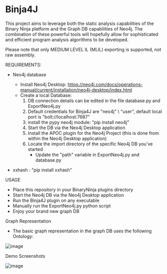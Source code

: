 # Binja4J

This project aims to leverage both the static analysis capabilities of the Binary Ninja platform and the Graph DB capabilities of Neo4j.
The combination of these powerful tools will hopefully allow for sophisticated and efficient program analysis algorithms to be developed.

Please note that only MEDIUM LEVEL IL (MLIL) exporting is supported, not raw assembly.

  REQUIREMENTS:
  - Neo4j database
    * Install Neo4j Desktop: https://neo4j.com/docs/operations-manual/current/installation/neo4j-desktop/index.html
    * Create a local Database:
       1. DB connection details can be edited in the file database.py and ExportNeo4j.py
       2. Default credentials for Binja4J are "neo4j" \ "user", default local port is "bolt://localhost:7687"
       3. install the pypy neo4j module: "pip install neo4j"
       4. Start the DB via the Neo4j Desktop application
       5. Install the APOC plugin for the Neo4j Project (this is done from within the Neo4j Desktop application)
       6. Locate the import directory of the specific Neo4j DB you've started
          * Update the "path" variable in ExportNeo4j.py and database.py 
       
   - xxhash : "pip install xxhash"
   
  USAGE   
  - Place this repository in your BinaryNinja plugins directory
  - Start the Neo4j DB via the Neo4j Desktop application
  - Run the Binja4J plugin on any executable
  - Manually run the ExportNeo4j.py python script
  - Enjoy your brand new graph DB
  
  
  Graph Representation
  
  - The basic graph representation in the graph DB uses the following Ontology:
  
  ![image](https://user-images.githubusercontent.com/34336222/56093078-e5028e00-5ecc-11e9-8e22-c16e0c70a3b8.png)
  
  
  Demo Screenshots
  
  ![image](https://user-images.githubusercontent.com/34336222/56093138-59d5c800-5ecd-11e9-8de4-1d6256406d32.PNG)
